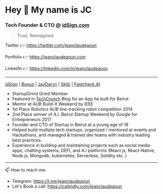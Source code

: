 # Hey 👋 My name is JC 

### Tech Founder & CTO @ [idSign.com](https://idsign.com) 

> Trust, Reimagined

Twitter 👉 https://twitter.com/jeanclaudeaoun

Portfolio 👉 https://jeanclaudeaoun.com

LinkedIn 👉 https://linkedin.com/in/jeanclaudeaoun

---

[idSign](https://idsign.com) | [Bonuz](https://bonuz.xyz) | [JayDaryn](https://jaydaryn.com) | [Skilz](https://skilzapp.net) | [Fastcheck.AI](https://fastcheck.ai/)


* StartupGrind Grind Member
* Featured in [TechCrunch](https://techcrunch.com/2020/08/05/rolling-updates-on-beirut-a-city-and-a-tech-community-devastated) Blog for an App he built for Beirut
* Mentor at AUB Build-It Weekend by IEEE
* 1st Place Robotics AUB line-tracking robot competition 2014
* 2nd Place winner of A.I. Beirut Startup Weekend by Google for Entrepreneurs 2017
* Founder and CTO of Startup in Beirut at a young age of 18
* Helped build multiple tech startups, organized / mentored at events and Hackathons, and managed & trained dev teams with industry leading best practices.
* Experience in building and maintaining projects such as social media apps, chatting systems, DEFI, and A.I platforms (React.js, React-Native, Node.js, Mongodb, kubernetes, Serverless, Solidity etc..)

---

📫 How to reach me:
- Telegram: https://t.me/jeanclaudeaoun
- Let's Book a call: https://calendly.com/jeanclaudeaoun
